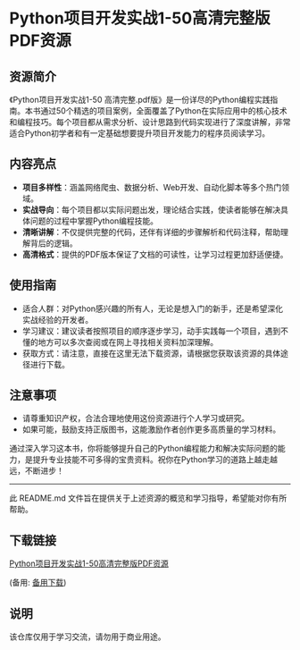 # Python项目开发实战1-50高清完整版PDF资源

## 资源简介

《Python项目开发实战1-50 高清完整.pdf版》是一份详尽的Python编程实践指南。本书通过50个精选的项目案例，全面覆盖了Python在实际应用中的核心技术和编程技巧。每个项目都从需求分析、设计思路到代码实现进行了深度讲解，非常适合Python初学者和有一定基础想要提升项目开发能力的程序员阅读学习。

## 内容亮点

- **项目多样性**：涵盖网络爬虫、数据分析、Web开发、自动化脚本等多个热门领域。
- **实战导向**：每个项目都以实际问题出发，理论结合实践，使读者能够在解决具体问题的过程中掌握Python编程技能。
- **清晰讲解**：不仅提供完整的代码，还伴有详细的步骤解析和代码注释，帮助理解背后的逻辑。
- **高清格式**：提供的PDF版本保证了文档的可读性，让学习过程更加舒适便捷。

## 使用指南

- 适合人群：对Python感兴趣的所有人，无论是想入门的新手，还是希望深化实战经验的开发者。
- 学习建议：建议读者按照项目的顺序逐步学习，动手实践每一个项目，遇到不懂的地方可以多次查阅或在网上寻找相关资料加深理解。
- 获取方式：请注意，直接在这里无法下载资源，请根据您获取该资源的具体途径进行下载。

## 注意事项

- 请尊重知识产权，合法合理地使用这份资源进行个人学习或研究。
- 如果可能，鼓励支持正版图书，这能激励作者创作更多高质量的学习材料。

通过深入学习这本书，你将能够提升自己的Python编程能力和解决实际问题的能力，是提升专业技能不可多得的宝贵资料。祝你在Python学习的道路上越走越远，不断进步！

--- 

此 README.md 文件旨在提供关于上述资源的概览和学习指导，希望能对你有所帮助。

## 下载链接
[Python项目开发实战1-50高清完整版PDF资源](https://pan.quark.cn/s/2fe17c2a147a) 

(备用: [备用下载](https://pan.baidu.com/s/1lrkW-nTit1DJSd5MdzUl8Q?pwd=1234))

## 说明

该仓库仅用于学习交流，请勿用于商业用途。
